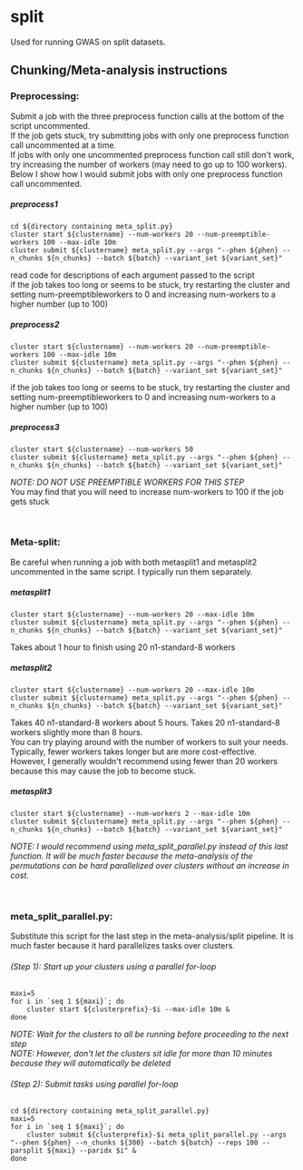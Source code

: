 # split
Used for running GWAS on split datasets.
<br>

## Chunking/Meta-analysis instructions

### Preprocessing:
Submit a job with the three preprocess function calls at the bottom of the script uncommented. 
<br>
If the job gets stuck, try submitting jobs with only one preprocess function call uncommented at a time. 
<br>
If jobs with only one uncommented preprocess function call still don't work, try increasing the number of workers (may need to go up to 100 workers). 
<br>
Below I show how I would submit jobs with only one preprocess function call uncommented.

##### preprocess1

	cd ${directory containing meta_split.py}
	cluster start ${clustername} --num-workers 20 --num-preemptible-workers 100 --max-idle 10m
	cluster submit ${clustername} meta_split.py --args "--phen ${phen} --n_chunks ${n_chunks} --batch ${batch} --variant_set ${variant_set}"

read code for descriptions of each argument passed to the script 
<br>
if the job takes too long or seems to be stuck, try restarting the cluster and setting num-preemptibleworkers to 0 and increasing num-workers to a higher number (up to 100)


##### preprocess2 

	cluster start ${clustername} --num-workers 20 --num-preemptible-workers 100 --max-idle 10m
	cluster submit ${clustername} meta_split.py --args "--phen ${phen} --n_chunks ${n_chunks} --batch ${batch} --variant_set ${variant_set}"

if the job takes too long or seems to be stuck, try restarting the cluster and setting num-preemptibleworkers to 0 and increasing num-workers to a higher number (up to 100)

##### preprocess3 

	cluster start ${clustername} --num-workers 50
	cluster submit ${clustername} meta_split.py --args "--phen ${phen} --n_chunks ${n_chunks} --batch ${batch} --variant_set ${variant_set}"

*NOTE: DO NOT USE PREEMPTIBLE WORKERS FOR THIS STEP*
<br>
You may find that you will need to increase num-workers to 100 if the job gets stuck

<br>

### Meta-split: 
Be careful when running a job with both metasplit1 and metasplit2 uncommented in the same script. I typically run them separately.



##### metasplit1 

	cluster start ${clustername} --num-workers 20 --max-idle 10m
	cluster submit ${clustername} meta_split.py --args "--phen ${phen} --n_chunks ${n_chunks} --batch ${batch} --variant_set ${variant_set}"

Takes about 1 hour to finish using 20 n1-standard-8 workers


##### metasplit2

	cluster start ${clustername} --num-workers 20 --max-idle 10m
	cluster submit ${clustername} meta_split.py --args "--phen ${phen} --n_chunks ${n_chunks} --batch ${batch} --variant_set ${variant_set}"

Takes 40 n1-standard-8 workers about 5 hours. Takes 20 n1-standard-8 workers slightly more than 8 hours. 
<br>
You can try playing around with the number of workers to suit your needs. Typically, fewer workers takes longer but are more cost-effective. 
<br>
However, I generally wouldn't recommend using fewer than 20 workers because this may cause the job to become stuck.


##### metasplit3 
	cluster start ${clustername} --num-workers 2 --max-idle 10m
	cluster submit ${clustername} meta_split.py --args "--phen ${phen} --n_chunks ${n_chunks} --batch ${batch} --variant_set ${variant_set}"

*NOTE: I would recommend using meta_split_parallel.py instead of this last function. It will be much faster because the meta-analysis of the permutations can be hard parallelized over clusters without an increase in cost.*



<br>

### meta_split_parallel.py:
Substitute this script for the last step in the meta-analysis/split pipeline. It is much faster because it hard parallelizes tasks over clusters.

###### (Step 1): Start up your clusters using a parallel for-loop

	maxi=5
	for i in `seq 1 ${maxi}`; do
		cluster start ${clusterprefix}-$i --max-idle 10m &
	done

*NOTE: Wait for the clusters to all be running before proceeding to the next step*
<br>
*NOTE: However, don't let the clusters sit idle for more than 10 minutes because they will automatically be deleted*

###### (Step 2): Submit tasks using parallel for-loop

	cd ${directory containing meta_split_parallel.py}
	maxi=5
	for i in `seq 1 ${maxi}`; do
		cluster submit ${clusterprefix}-$i meta_split_parallel.py --args "--phen ${phen} --n_chunks ${300} --batch ${batch} --reps 100 --parsplit ${maxi} --paridx $i" &
	done

